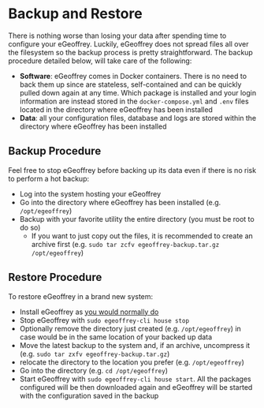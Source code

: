 # Backup and Restore

There is nothing worse than losing your data after spending time to configure your eGeoffrey. Luckily, eGeoffrey does not spread files all over the filesystem so the backup process is pretty straightforward. The backup procedure detailed below, will take care of the following:

* **Software**: eGeoffrey comes in Docker containers. There is no need to back them up since are stateless, self-contained and can be quickly pulled down again at any time. Which package is installed and your login information are instead stored in the `docker-compose.yml` and `.env` files located in the directory where eGeoffrey has been installed
* **Data**: all your configuration files, database and logs are stored within the directory where eGeoffrey has been installed


## Backup Procedure

Feel free to stop eGeoffrey before backing up its data even if there is no risk to perform a hot backup:

* Log into the system hosting your eGeoffrey
* Go into the directory where eGeoffrey has been installed (e.g. `/opt/egeoffrey`)
* Backup with your favorite utility the entire directory (you must be root to do so)
    * If you want to just copy out the files, it is recommended to create an archive first (e.g. `sudo tar zcfv egeoffrey-backup.tar.gz /opt/egeoffrey`)
    
## Restore Procedure

To restore eGeoffrey in a brand new system:

* Install eGeoffrey as [you would normally do](/installation/install)
* Stop eGeoffrey with `sudo egeoffrey-cli house stop`
* Optionally remove the directory just created (e.g. `/opt/egeoffrey`) in case would be in the same location of your backed up data
* Move the latest backup to the system and, if an archive, uncompress it (e.g. `sudo tar zxfv egeoffrey-backup.tar.gz`) 
* relocate the directory to the location you prefer (e.g. `/opt/egeoffrey`)
* Go into the directory (e.g. `cd /opt/egeoffrey`)
* Start eGeoffrey with `sudo egeoffrey-cli house start`. All the packages configured will be then downloaded again and eGeoffrey will be started with the configuration saved in the backup